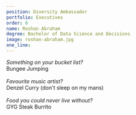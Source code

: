 ```yaml
---
position: Diversity Ambassador
portfolio: Executives
order: 6
name: Roshan Abraham
degree: Bachelor of Data Science and Decisions
image: roshan-abraham.jpg
one_line:
---
```

*Something on your bucket list?*
<br>
Bungee Jumping
<br><br>
*Favourite music artist?*
<br>
Denzel Curry (don't sleep on my mans)
<br><br>
*Food you could never live without?*
<br>
GYG Steak Burrito
